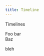 ```yaml
---
title: Timeline
---
```


Timelines

<div class="timeline">
  <div class="timeline-item">
    Foo bar
  </div>
  <div class="timeline-item">
    Baz
  </div>
</div>

bleh
